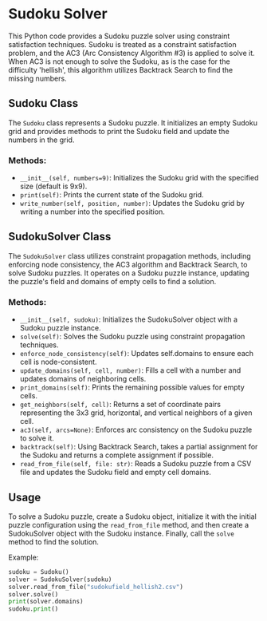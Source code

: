# Sudoku Solver

This Python code provides a Sudoku puzzle solver using constraint satisfaction techniques. Sudoku is treated as a constraint satisfaction problem, and the AC3 (Arc Consistency Algorithm #3) is applied to solve it.
When AC3 is not enough to solve the Sudoku, as is the case for the difficulty 'hellish', this algorithm utilizes Backtrack Search to find the missing numbers.

## Sudoku Class

The `Sudoku` class represents a Sudoku puzzle. It initializes an empty Sudoku grid and provides methods to print the Sudoku field and update the numbers in the grid.

### Methods:

- `__init__(self, numbers=9)`: Initializes the Sudoku grid with the specified size (default is 9x9).
- `print(self)`: Prints the current state of the Sudoku grid.
- `write_number(self, position, number)`: Updates the Sudoku grid by writing a number into the specified position.

## SudokuSolver Class

The `SudokuSolver` class utilizes constraint propagation methods, including enforcing node consistency, the AC3 algorithm and Backtrack Search, to solve Sudoku puzzles. It operates on a Sudoku puzzle instance, updating the puzzle's field and domains of empty cells to find a solution. 

### Methods:

- `__init__(self, sudoku)`: Initializes the SudokuSolver object with a Sudoku puzzle instance.
- `solve(self)`: Solves the Sudoku puzzle using constraint propagation techniques.
- `enforce_node_consistency(self)`: Updates self.domains to ensure each cell is node-consistent.
- `update_domains(self, cell, number)`: Fills a cell with a number and updates domains of neighboring cells.
- `print_domains(self)`: Prints the remaining possible values for empty cells.
- `get_neighbors(self, cell)`: Returns a set of coordinate pairs representing the 3x3 grid, horizontal, and vertical neighbors of a given cell.
- `ac3(self, arcs=None)`: Enforces arc consistency on the Sudoku puzzle to solve it.
- `backtrack(self)`: Using Backtrack Search, takes a partial assignment for the Sudoku and returns a complete assignment if possible.
- `read_from_file(self, file: str)`: Reads a Sudoku puzzle from a CSV file and updates the Sudoku field and empty cell domains.

## Usage

To solve a Sudoku puzzle, create a Sudoku object, initialize it with the initial puzzle configuration using the `read_from_file` method, and then create a SudokuSolver object with the Sudoku instance. Finally, call the `solve` method to find the solution.

Example:

```python
sudoku = Sudoku()
solver = SudokuSolver(sudoku)
solver.read_from_file("sudokufield_hellish2.csv")
solver.solve()
print(solver.domains)
sudoku.print()
